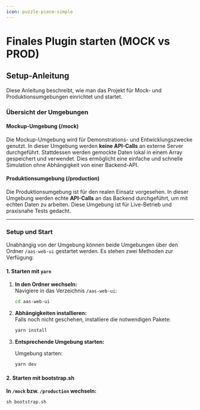 ```yaml
---
icon: puzzle-piece-simple
---
```


# Finales Plugin starten (MOCK vs PROD)

## Setup-Anleitung

Diese Anleitung beschreibt, wie man das Projekt für Mock- und Produktionsumgebungen einrichtet und startet.

### Übersicht der Umgebungen

#### **Mockup-Umgebung (/mock)**

Die Mockup-Umgebung wird für Demonstrations- und Entwicklungszwecke genutzt. In dieser Umgebung werden **keine API-Calls** an externe Server durchgeführt. Stattdessen werden gemockte Daten lokal in einem Array gespeichert und verwendet. Dies ermöglicht eine einfache und schnelle Simulation ohne Abhängigkeit von einer Backend-API.

#### **Produktionsumgebung (/production)**

Die Produktionsumgebung ist für den realen Einsatz vorgesehen. In dieser Umgebung werden echte **API-Calls** an das Backend durchgeführt, um mit echten Daten zu arbeiten. Diese Umgebung ist für Live-Betrieb und praxisnahe Tests gedacht.

***

### Setup und Start

Unabhängig von der Umgebung können beide Umgebungen über den Ordner `/aas-web-ui` gestartet werden. Es stehen zwei Methoden zur Verfügung:

#### **1. Starten mit `yarn`**

1.  **In den Ordner wechseln:**\
    Navigiere in das Verzeichnis `/aas-web-ui`:

    ```bash
    cd aas-web-ui
    ```
2.  **Abhängigkeiten installieren:**\
    Falls noch nicht geschehen, installiere die notwendigen Pakete:

    ```bash
    yarn install
    ```
3.  **Entsprechende Umgebung starten:**

    Umgebung starten:

    ```bash
    yarn dev
    ```

#### 2. Starten mit bootstrap.sh

**In `/mock` bzw. `/production` wechseln:**

```
sh bootstrap.sh
```
